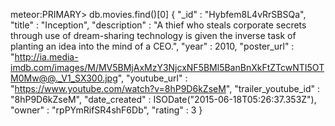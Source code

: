 meteor:PRIMARY> db.movies.find()[0]
{
  "_id" : "Hybfem8L4vRrSBSQa",
  "title" : "Inception",
  "description" : "A thief who steals corporate secrets through use of dream-sharing technology is given the inverse task of planting an idea into the mind of a CEO.",
  "year" : 2010,
  "poster_url" : "http://ia.media-imdb.com/images/M/MV5BMjAxMzY3NjcxNF5BMl5BanBnXkFtZTcwNTI5OTM0Mw@@._V1_SX300.jpg",
  "youtube_url" : "https://www.youtube.com/watch?v=8hP9D6kZseM",
  "trailer_youtube_id" : "8hP9D6kZseM",
  "date_created" : ISODate("2015-06-18T05:26:37.353Z"),
  "owner" : "rpPYmRifSR4shF6Db",
  "rating" : 3
}
